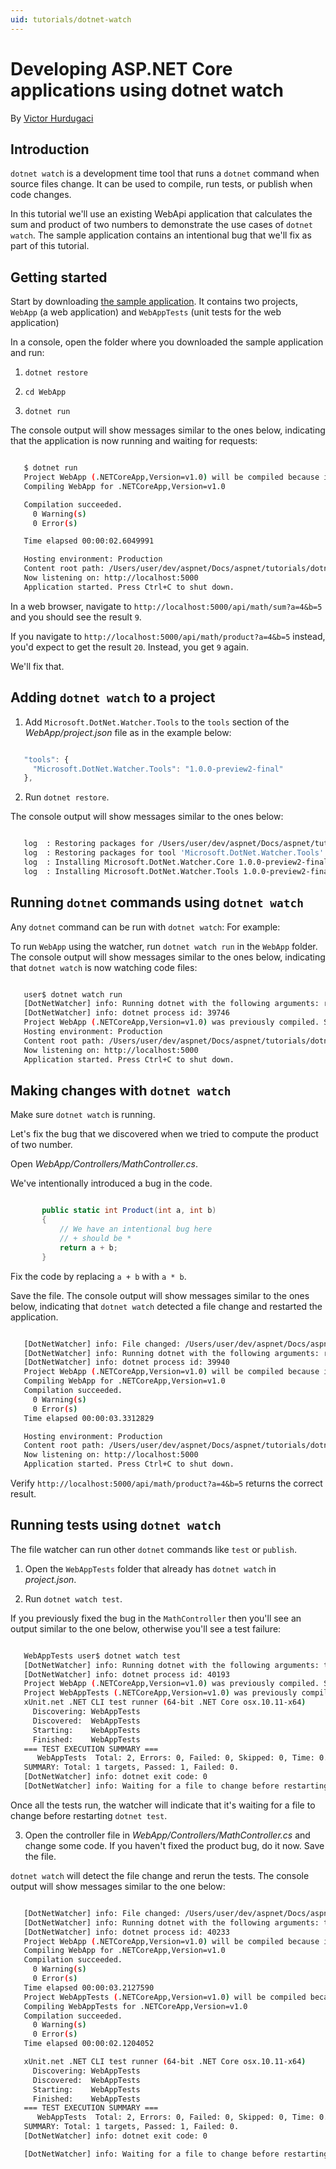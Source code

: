 ```yaml
---
uid: tutorials/dotnet-watch
---
```

<a name=dotnet-watch></a>

  # Developing ASP.NET Core applications using dotnet watch

By [Victor Hurdugaci](https://twitter.com/victorhurdugaci)

  ## Introduction

`dotnet watch` is a development time tool that runs a `dotnet` command when source files change. It can be used to compile, run tests, or publish when code changes.

In this tutorial we'll use an existing WebApi application that calculates the sum and product of two numbers to demonstrate the use cases of `dotnet watch`. The sample application contains an intentional bug that we'll fix as part of this tutorial.

  ## Getting started

Start by downloading [the sample application](https://github.com/aspnet/Docs/tree/master/aspnet/tutorials/dotnet-watch/sample). It contains two projects, `WebApp` (a web application) and `WebAppTests` (unit tests for the web application)

In a console, open the folder where you downloaded the sample application and run:

1. `dotnet restore`

2. `cd WebApp`

3. `dotnet run`

The console output will show messages similar to the ones below, indicating that the application is now running and waiting for requests:

<!-- literal_block {"backrefs": [], "ids": [], "dupnames": [], "linenos": false, "names": [], "classes": [], "xml:space": "preserve", "language": "bash", "highlight_args": {}} -->

````bash

   $ dotnet run
   Project WebApp (.NETCoreApp,Version=v1.0) will be compiled because inputs were modified
   Compiling WebApp for .NETCoreApp,Version=v1.0

   Compilation succeeded.
     0 Warning(s)
     0 Error(s)

   Time elapsed 00:00:02.6049991

   Hosting environment: Production
   Content root path: /Users/user/dev/aspnet/Docs/aspnet/tutorials/dotnet-watch/sample/WebApp
   Now listening on: http://localhost:5000
   Application started. Press Ctrl+C to shut down.
   ````

In a web browser, navigate to `http://localhost:5000/api/math/sum?a=4&b=5` and you should see the result `9`.

If you navigate to `http://localhost:5000/api/math/product?a=4&b=5` instead, you'd expect to get the result `20`. Instead, you get `9` again.

We'll fix that.

  ## Adding `dotnet watch` to a project

1. Add `Microsoft.DotNet.Watcher.Tools` to the `tools` section of the *WebApp/project.json* file as in the example below:

<!-- literal_block {"xml:space": "preserve", "backrefs": [], "source": "/Users/shirhatti/docs/Docs/aspnet/tutorials/dotnet-watch/sample/WebAppTests/project.json", "ids": [], "dupnames": [], "names": [], "classes": [], "linenos": false, "language": "javascript", "highlight_args": {"hl_lines": [2], "linenostart": 1}} -->

````javascript

   "tools": {
     "Microsoft.DotNet.Watcher.Tools": "1.0.0-preview2-final"
   },

   ````

2. Run `dotnet restore`.

The console output will show messages similar to the ones below:

<!-- literal_block {"backrefs": [], "ids": [], "dupnames": [], "linenos": false, "names": [], "classes": [], "xml:space": "preserve", "language": "bash", "highlight_args": {}} -->

````bash

   log  : Restoring packages for /Users/user/dev/aspnet/Docs/aspnet/tutorials/dotnet-watch/sample/WebApp/project.json...
   log  : Restoring packages for tool 'Microsoft.DotNet.Watcher.Tools' in /Users/user/dev/aspnet/Docs/aspnet/tutorials/dotnet-watch/sample/WebApp/project.json...
   log  : Installing Microsoft.DotNet.Watcher.Core 1.0.0-preview2-final.
   log  : Installing Microsoft.DotNet.Watcher.Tools 1.0.0-preview2-final.
   ````

  ## Running `dotnet` commands using `dotnet watch`

Any `dotnet` command can be run with  `dotnet watch`:  For example:

<!--     Command  Command with watch  dotnet run  dotnet watch run  dotnet run -f net451  dotnet watch run -f net451  dotnet run -f net451 -- --arg1  dotnet watch run -f net451 -- --arg1  dotnet test  dotnet watch test -->

To run `WebApp` using the watcher, run `dotnet watch run` in the `WebApp` folder. The console output will show messages similar to the ones below, indicating that `dotnet watch` is now watching code files:

<!-- literal_block {"backrefs": [], "ids": [], "dupnames": [], "linenos": false, "names": [], "classes": [], "xml:space": "preserve", "language": "bash", "highlight_args": {}} -->

````bash

   user$ dotnet watch run
   [DotNetWatcher] info: Running dotnet with the following arguments: run
   [DotNetWatcher] info: dotnet process id: 39746
   Project WebApp (.NETCoreApp,Version=v1.0) was previously compiled. Skipping compilation.
   Hosting environment: Production
   Content root path: /Users/user/dev/aspnet/Docs/aspnet/tutorials/dotnet-watch/sample/WebApp
   Now listening on: http://localhost:5000
   Application started. Press Ctrl+C to shut down.
   ````

  ## Making changes with `dotnet watch`

Make sure `dotnet watch` is running.

Let's fix the bug that we discovered when we tried to compute the product of two number.

Open *WebApp/Controllers/MathController.cs*.

We've intentionally introduced a bug in the code.

<!-- literal_block {"xml:space": "preserve", "backrefs": [], "source": "/Users/shirhatti/docs/Docs/aspnet/tutorials/dotnet-watch/sample/WebApp/Controllers/MathController.cs", "ids": [], "dupnames": [], "names": [], "classes": [], "linenos": false, "language": "c#", "highlight_args": {"hl_lines": [5], "linenostart": 1}} -->

````c#

       public static int Product(int a, int b)
       {
           // We have an intentional bug here
           // + should be *
           return a + b; 
       }

   ````

Fix the code by replacing `a + b` with `a * b`.

Save the file. The console output will show messages similar to the ones below, indicating that `dotnet watch` detected a file change and restarted the application.

<!-- literal_block {"backrefs": [], "ids": [], "dupnames": [], "linenos": false, "names": [], "classes": [], "xml:space": "preserve", "language": "bash", "highlight_args": {}} -->

````bash

   [DotNetWatcher] info: File changed: /Users/user/dev/aspnet/Docs/aspnet/tutorials/dotnet-watch/sample/WebApp/Controllers/MathController.cs
   [DotNetWatcher] info: Running dotnet with the following arguments: run
   [DotNetWatcher] info: dotnet process id: 39940
   Project WebApp (.NETCoreApp,Version=v1.0) will be compiled because inputs were modified
   Compiling WebApp for .NETCoreApp,Version=v1.0
   Compilation succeeded.
     0 Warning(s)
     0 Error(s)
   Time elapsed 00:00:03.3312829

   Hosting environment: Production
   Content root path: /Users/user/dev/aspnet/Docs/aspnet/tutorials/dotnet-watch/sample/WebApp
   Now listening on: http://localhost:5000
   Application started. Press Ctrl+C to shut down.
   ````

Verify `http://localhost:5000/api/math/product?a=4&b=5` returns the correct result.

  ## Running tests using `dotnet watch`

The file watcher can run other `dotnet` commands like `test` or `publish`.

1. Open the `WebAppTests` folder that already has `dotnet watch` in *project.json*.

2. Run `dotnet watch test`.

If you previously fixed the bug in the `MathController` then you'll see an output similar to the one below, otherwise you'll see a test failure:

<!-- literal_block {"backrefs": [], "ids": [], "dupnames": [], "linenos": false, "names": [], "classes": [], "xml:space": "preserve", "language": "bash", "highlight_args": {}} -->

````bash

   WebAppTests user$ dotnet watch test
   [DotNetWatcher] info: Running dotnet with the following arguments: test
   [DotNetWatcher] info: dotnet process id: 40193
   Project WebApp (.NETCoreApp,Version=v1.0) was previously compiled. Skipping compilation.
   Project WebAppTests (.NETCoreApp,Version=v1.0) was previously compiled. Skipping compilation.
   xUnit.net .NET CLI test runner (64-bit .NET Core osx.10.11-x64)
     Discovering: WebAppTests
     Discovered:  WebAppTests
     Starting:    WebAppTests
     Finished:    WebAppTests
   === TEST EXECUTION SUMMARY ===
      WebAppTests  Total: 2, Errors: 0, Failed: 0, Skipped: 0, Time: 0.259s
   SUMMARY: Total: 1 targets, Passed: 1, Failed: 0.
   [DotNetWatcher] info: dotnet exit code: 0
   [DotNetWatcher] info: Waiting for a file to change before restarting dotnet...
   ````

Once all the tests run, the watcher will indicate that it's waiting for a file to change before restarting `dotnet test`.

3. Open the controller file in *WebApp/Controllers/MathController.cs* and change some code. If you haven't fixed the product bug, do it now. Save the file.

`dotnet watch` will detect the file change and rerun the tests. The console output will show messages similar to the one below:

<!-- literal_block {"backrefs": [], "ids": [], "dupnames": [], "linenos": false, "names": [], "classes": [], "xml:space": "preserve", "language": "bash", "highlight_args": {}} -->

````bash

   [DotNetWatcher] info: File changed: /Users/user/dev/aspnet/Docs/aspnet/tutorials/dotnet-watch/sample/WebApp/Controllers/MathController.cs
   [DotNetWatcher] info: Running dotnet with the following arguments: test
   [DotNetWatcher] info: dotnet process id: 40233
   Project WebApp (.NETCoreApp,Version=v1.0) will be compiled because inputs were modified
   Compiling WebApp for .NETCoreApp,Version=v1.0
   Compilation succeeded.
     0 Warning(s)
     0 Error(s)
   Time elapsed 00:00:03.2127590
   Project WebAppTests (.NETCoreApp,Version=v1.0) will be compiled because dependencies changed
   Compiling WebAppTests for .NETCoreApp,Version=v1.0
   Compilation succeeded.
     0 Warning(s)
     0 Error(s)
   Time elapsed 00:00:02.1204052

   xUnit.net .NET CLI test runner (64-bit .NET Core osx.10.11-x64)
     Discovering: WebAppTests
     Discovered:  WebAppTests
     Starting:    WebAppTests
     Finished:    WebAppTests
   === TEST EXECUTION SUMMARY ===
      WebAppTests  Total: 2, Errors: 0, Failed: 0, Skipped: 0, Time: 0.260s
   SUMMARY: Total: 1 targets, Passed: 1, Failed: 0.
   [DotNetWatcher] info: dotnet exit code: 0

   [DotNetWatcher] info: Waiting for a file to change before restarting dotnet...
   ````
